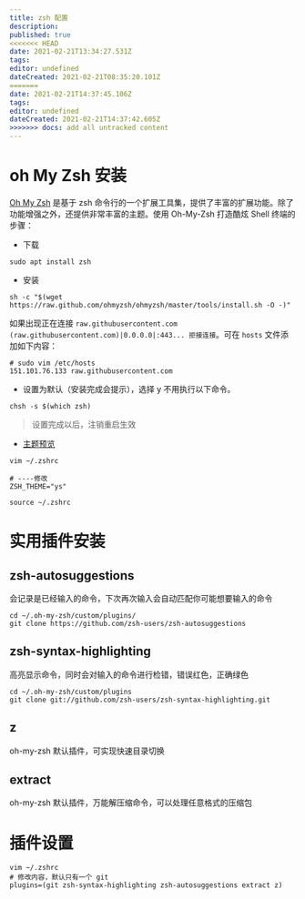 ```yaml
---
title: zsh 配置
description: 
published: true
<<<<<<< HEAD
date: 2021-02-21T13:34:27.531Z
tags: 
editor: undefined
dateCreated: 2021-02-21T08:35:20.101Z
=======
date: 2021-02-21T14:37:45.106Z
tags: 
editor: undefined
dateCreated: 2021-02-21T14:37:42.605Z
>>>>>>> docs: add all untracked content
---
```


# oh My Zsh 安装

[Oh My Zsh](https://ohmyz.sh/) 是基于 zsh 命令行的一个扩展工具集，提供了丰富的扩展功能。除了功能增强之外，还提供非常丰富的主题。使用 Oh-My-Zsh 打造酷炫 Shell 终端的步骤：

- 下载

```shell
sudo apt install zsh
```

- 安装

```shell
sh -c "$(wget https://raw.github.com/ohmyzsh/ohmyzsh/master/tools/install.sh -O -)"
```

如果出现正在连接 `raw.githubusercontent.com (raw.githubusercontent.com)|0.0.0.0|:443... 拒接连接`。可在 `hosts` 文件添加如下内容：

```shell
# sudo vim /etc/hosts
151.101.76.133 raw.githubusercontent.com
```

- 设置为默认（安装完成会提示），选择 y 不用执行以下命令。

```shell
chsh -s $(which zsh)
```

> 设置完成以后，注销重启生效

- [主题预览](https://github.com/ohmyzsh/ohmyzsh/wiki/Themes)

```shell
vim ~/.zshrc

# ----修改
ZSH_THEME="ys"

source ~/.zshrc
```

# 实用插件安装

## zsh-autosuggestions

会记录是已经输入的命令，下次再次输入会自动匹配你可能想要输入的命令

```shell
cd ~/.oh-my-zsh/custom/plugins/
git clone https://github.com/zsh-users/zsh-autosuggestions
```

## zsh-syntax-highlighting

高亮显示命令，同时会对输入的命令进行检错，错误红色，正确绿色

```shell
cd ~/.oh-my-zsh/custom/plugins
git clone git://github.com/zsh-users/zsh-syntax-highlighting.git
```

## z

oh-my-zsh 默认插件，可实现快速目录切换

## extract

oh-my-zsh 默认插件，万能解压缩命令，可以处理任意格式的压缩包

# 插件设置

```shell
vim ~/.zshrc
# 修改内容，默认只有一个 git
plugins=(git zsh-syntax-highlighting zsh-autosuggestions extract z)
```